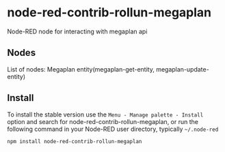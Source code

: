 node-red-contrib-rollun-megaplan
================

Node-RED node for interacting with megaplan api

## Nodes
List of nodes:
Megaplan entity(megaplan-get-entity, megaplan-update-entity)

## Install

To install the stable version use the `Menu - Manage palette - Install`
option and search for node-red-contrib-rollun-megaplan, or run the following
command in your Node-RED user directory, typically `~/.node-red`

    npm install node-red-contrib-rollun-megaplan
